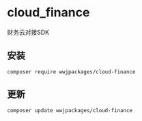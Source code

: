 # cloud_finance
财务云对接SDK

## 安装
`composer require wwjpackages/cloud-finance`

## 更新
`composer update wwjpackages/cloud-finance`